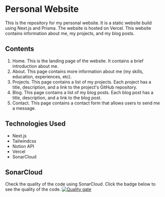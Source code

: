 # Personal Website

This is the repository for my personal website. It is a static website build using Next.js and Prisma. The website is hosted on Vercel. This website contains information about me, my projects, and my blog posts.

## Contents

1. Home. This is the landing page of the website. It contains a brief introduction about me.
2. About. This page contains more information about me (my skills, education, experiences, etc).
3. Projects. This page contains a list of my projects. Each project has a title, description, and a link to the project's GitHub repository.
4. Blog. This page contains a list of my blog posts. Each blog post has a title, description, and a link to the blog post.
5. Contact. This page contains a contact form that allows users to send me a message.

## Technologies Used

- Next.js
- Tailwindcss
- Notion API
- Vercel
- SonarCloud

## SonarCloud

Check the quality of the code using SonarCloud. Click the badge below to see the quality of the code.
[![Quality gate](https://sonarcloud.io/api/project_badges/quality_gate?project=iqbalpa_personal-website)](https://sonarcloud.io/summary/new_code?id=iqbalpa_personal-website)
